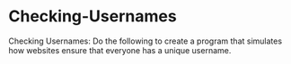 # Checking-Usernames
Checking Usernames: Do the following to create a program that simulates how websites ensure that everyone has a unique username.
